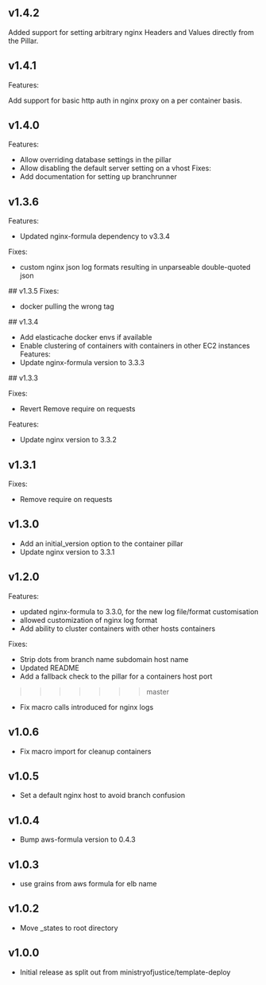 ## v1.4.2

Added support for setting arbitrary nginx Headers and Values directly from the Pillar.

## v1.4.1
Features:

Add support for basic http auth in nginx proxy on a per container basis.


## v1.4.0

Features:
* Allow overriding database settings in the pillar
* Allow disabling the default server setting on a vhost
Fixes:
* Add documentation for setting up branchrunner

## v1.3.6

Features:
* Updated nginx-formula dependency to v3.3.4

Fixes:
* custom nginx json log formats resulting in unparseable double-quoted json

## v1.3.5
Fixes:
* docker pulling the wrong tag 

## v1.3.4

* Add elasticache docker envs if available
* Enable clustering of containers with containers in other EC2 instances
Features:
* Update nginx-formula version to 3.3.3

## v1.3.3

Fixes:
  * Revert Remove require on requests

Features:
* Update nginx version to 3.3.2

## v1.3.1

Fixes:
* Remove require on requests

## v1.3.0

* Add an initial_version option to the container pillar
* Update nginx version to 3.3.1

## v1.2.0

Features:
* updated nginx-formula to 3.3.0, for the new log file/format customisation
* allowed customization of nginx log format
* Add ability to cluster containers with other hosts containers

Fixes:
* Strip dots from branch name subdomain host name
* Updated README
* Add a fallback check to the pillar for a containers host port
>>>>>>> master
* Fix macro calls introduced for nginx logs

## v1.0.6

* Fix macro import for cleanup containers

## v1.0.5

* Set a default nginx host to avoid branch confusion

## v1.0.4

* Bump aws-formula version to 0.4.3

## v1.0.3

* use grains from aws formula for elb name

## v1.0.2

* Move _states to root directory

## v1.0.0

* Initial release as split out from ministryofjustice/template-deploy
